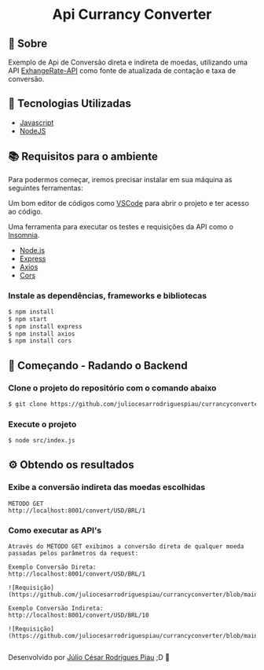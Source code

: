 <h1 align="center">Api Currancy Converter</h1>

## 📝 **Sobre**
Exemplo de Api de Conversão direta e indireta de moedas, utilizando uma API [ExhangeRate-API](https://www.exchangerate-api.com/docs/overview) como fonte de atualizada de contação e taxa de conversão.

## 🔨 **Tecnologias Utilizadas**

- [Javascript](https://www.javascript.com/)
- [NodeJS](https://nodejs.org/en/)

## 📚 **Requisitos para o ambiente**
Para podermos começar, iremos precisar instalar em sua máquina as seguintes ferramentas:

Um bom editor de códigos como [VSCode](https://code.visualstudio.com/) para abrir o projeto e ter acesso ao código.

Uma ferramenta para executar os testes e requisições da API como o [Insomnia](https://insomnia.rest/download). 

- [Node.js](https://nodejs.org/en/)
- [Express](https://expressjs.com/pt-br/)
- [Axios](https://www.npmjs.com/package/axios)
- [Cors](https://www.npmjs.com/package/cors)

### Instale as dependências, frameworks e bibliotecas
```sh
$ npm install
$ npm start
$ npm install express
$ npm install axios
$ npm install cors
```

## 🚀 **Começando - Radando o Backend**

### Clone o projeto do repositório com o comando abaixo
```sh
$ git clone https://github.com/juliocesarrodriguespiau/currancyconverter
```

### Execute o projeto
```sh
$ node src/index.js
```

## ⚙️ **Obtendo os resultados**

### Exibe a conversão indireta das moedas escolhidas
```
MÉTODO GET
http://localhost:8001/convert/USD/BRL/1
```
### Como executar as API's
```
Através do MÉTODO GET exibimos a conversão direta de qualquer moeda passadas pelos parâmetros da request:

Exemplo Conversão Direta:
http://localhost:8001/convert/USD/BRL/1

![Requisição](https://github.com/juliocesarrodriguespiau/currancyconverter/blob/main/src/assets/APINodeCourrancyConverterDireta.PNG)

Exemplo Conversão Indireta:
http://localhost:8001/convert/USD/BRL/10

![Requisição](https://github.com/juliocesarrodriguespiau/currancyconverter/blob/main/src/assets/APINodeCurrancyConverterIndireta.PNG)


```

Desenvolvido por [Júlio César Rodrigues Piau](https://github.com/juliocesarrodriguespiau/) ;D 🚀